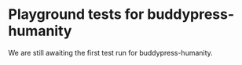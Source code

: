 # Playground tests for buddypress-humanity
We are still awaiting the first test run for buddypress-humanity.
